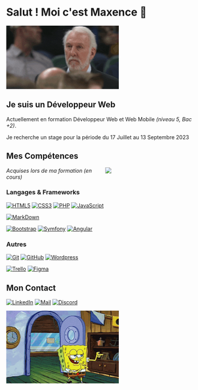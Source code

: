 # Salut ! Moi c'est **Maxence** 👋
<img src="pop-salue.gif" width="300px" align="middle">

## **Je suis un Développeur Web**
Actuellement en formation Développeur Web et Web Mobile *(niveau 5, Bac +2)*.

Je recherche un stage pour la période du 17 Juillet au 13 Septembre 2023

## **Mes Compétences**
<img src="mountain.jpg" align="right" width="240px"/>

*Acquises lors de ma formation (en cours)*

### Langages & Frameworks
[![HTML5](https://img.shields.io/badge/-HTML5-00003C?&logo=HTML5&logoColor=E34F26)](https://www.w3.org/html/)
[![CSS3](https://img.shields.io/badge/-CSS3-00003C?&logo=CSS3&logoColor=1572B6)](https://developer.mozilla.org/fr/docs/Web/CSS)
[![PHP](https://img.shields.io/badge/-PHP-00003C?&logo=PHP&logoColor=777BB4)](https://www.php.net)
[![JavaScript](https://img.shields.io/badge/-JavaScript-00003C?&logo=JavaScript&logoColor=F7DF1E)](https://developer.mozilla.org/en-US/docs/Web/JavaScript)

[![MarkDown](https://img.shields.io/badge/-Markdown-00003C?logo=Markdown&logoColor=009688)](https://www.markdownguide.org/)


[![Bootstrap]((https://img.shields.io/badge/-Bootstrap-7952B3?logo=Bootstrap&logoColor=white))](https://getbootstrap.com/)
[![Symfony](https://img.shields.io/badge/-Symfony-00003C?&logo=Symfony&logoColor=FFF)](https://symfony.com)
[![Angular](https://img.shields.io/badge/-Angular-00003C?logo=Angular&logoColor=dd1b16)](https://angular.io/)

### Autres
[![Git](https://img.shields.io/badge/-Git-00003C?logo=Git&logoColor=dd1b16)](https://git-scm.com/)
[![GitHub](https://img.shields.io/badge/-GitHub-00003C?logo=GitHub&logoColor=white)](https://github.com/Max-ldc)
[![Wordpress](https://img.shields.io/badge/-Wordpress-00003C?logo=Wordpress&logoColor=white)](https://wordpress.com/fr/)

[![Trello](https://img.shields.io/badge/-Trello-00003C?logo=Trello&logoColor=0084D1)](https://trello.com/fr)
[![Figma](https://img.shields.io/badge/-Figma-00003C?logo=Figma&logoColor=white)](https://www.figma.com/)


## **Mon Contact**

[![LinkedIn](https://img.shields.io/badge/-Maxence%20Leduc-00003C?logo=LinkedIn&logoColor=0e76a8)](https://www.linkedin.com/in/maxence-leduc-devweb/)
[![Mail](https://img.shields.io/badge/-maxence.leduc@yahoo.com-00003C?logo=Mail.ru&logoColor=white)](mailto:maxence.leduc@yahoo.com)
[![Discord](https://img.shields.io/badge/-Maxence%20Leduc%234409-00003C?logo=Discord&logoColor=white)]()


<img src="sponge-bob.gif" width="300px" align="middle">
